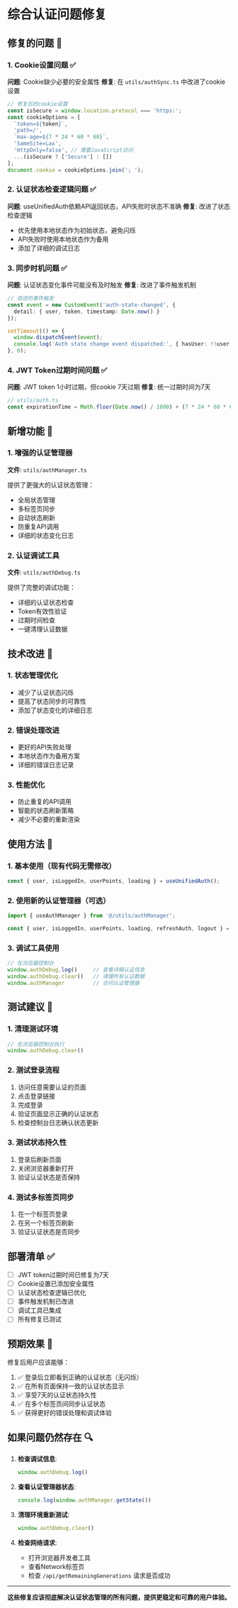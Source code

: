 # 综合认证问题修复

## 修复的问题 🎯

### 1. Cookie设置问题 ✅
**问题**: Cookie缺少必要的安全属性
**修复**: 在 `utils/authSync.ts` 中改进了cookie设置

```typescript
// 修复后的cookie设置
const isSecure = window.location.protocol === 'https:';
const cookieOptions = [
  `token=${token}`,
  'path=/',
  `max-age=${7 * 24 * 60 * 60}`,
  'SameSite=Lax',
  'HttpOnly=false', // 需要JavaScript访问
  ...(isSecure ? ['Secure'] : [])
];
document.cookie = cookieOptions.join('; ');
```

### 2. 认证状态检查逻辑问题 ✅
**问题**: useUnifiedAuth依赖API返回状态，API失败时状态不准确
**修复**: 改进了状态检查逻辑

- 优先使用本地状态作为初始状态，避免闪烁
- API失败时使用本地状态作为备用
- 添加了详细的调试日志

### 3. 同步时机问题 ✅
**问题**: 认证状态变化事件可能没有及时触发
**修复**: 改进了事件触发机制

```typescript
// 改进的事件触发
const event = new CustomEvent('auth-state-changed', {
  detail: { user, token, timestamp: Date.now() }
});

setTimeout(() => {
  window.dispatchEvent(event);
  console.log('Auth state change event dispatched:', { hasUser: !!user, hasToken: !!token });
}, 0);
```

### 4. JWT Token过期时间问题 ✅
**问题**: JWT token 1小时过期，但cookie 7天过期
**修复**: 统一过期时间为7天

```typescript
// utils/auth.ts
const expirationTime = Math.floor(Date.now() / 1000) + (7 * 24 * 60 * 60); // 7 days
```

## 新增功能 🚀

### 1. 增强的认证管理器
**文件**: `utils/authManager.ts`

提供了更强大的认证状态管理：
- 全局状态管理
- 多标签页同步
- 自动状态刷新
- 防重复API调用
- 详细的状态变化日志

### 2. 认证调试工具
**文件**: `utils/authDebug.ts`

提供了完整的调试功能：
- 详细的认证状态检查
- Token有效性验证
- 过期时间检查
- 一键清理认证数据

## 技术改进 🔧

### 1. 状态管理优化
- 减少了认证状态闪烁
- 提高了状态同步的可靠性
- 添加了状态变化的详细日志

### 2. 错误处理改进
- 更好的API失败处理
- 本地状态作为备用方案
- 详细的错误日志记录

### 3. 性能优化
- 防止重复的API调用
- 智能的状态刷新策略
- 减少不必要的重新渲染

## 使用方法 📖

### 1. 基本使用（现有代码无需修改）
```typescript
const { user, isLoggedIn, userPoints, loading } = useUnifiedAuth();
```

### 2. 使用新的认证管理器（可选）
```typescript
import { useAuthManager } from '@/utils/authManager';

const { user, isLoggedIn, userPoints, loading, refreshAuth, logout } = useAuthManager();
```

### 3. 调试工具使用
```javascript
// 在浏览器控制台
window.authDebug.log()     // 查看详细认证信息
window.authDebug.clear()   // 清理所有认证数据
window.authManager         // 访问认证管理器
```

## 测试建议 🧪

### 1. 清理测试环境
```javascript
// 在浏览器控制台执行
window.authDebug.clear()
```

### 2. 测试登录流程
1. 访问任意需要认证的页面
2. 点击登录链接
3. 完成登录
4. 验证页面显示正确的认证状态
5. 检查控制台日志确认状态更新

### 3. 测试状态持久性
1. 登录后刷新页面
2. 关闭浏览器重新打开
3. 验证认证状态是否保持

### 4. 测试多标签页同步
1. 在一个标签页登录
2. 在另一个标签页刷新
3. 验证认证状态是否同步

## 部署清单 ✅

- [ ] JWT token过期时间已修复为7天
- [ ] Cookie设置已添加安全属性
- [ ] 认证状态检查逻辑已优化
- [ ] 事件触发机制已改进
- [ ] 调试工具已集成
- [ ] 所有修复已测试

## 预期效果 🎉

修复后用户应该能够：
1. ✅ 登录后立即看到正确的认证状态（无闪烁）
2. ✅ 在所有页面保持一致的认证状态显示
3. ✅ 享受7天的认证状态持久性
4. ✅ 在多个标签页间同步认证状态
5. ✅ 获得更好的错误处理和调试体验

## 如果问题仍然存在 🔍

1. **检查调试信息**:
   ```javascript
   window.authDebug.log()
   ```

2. **查看认证管理器状态**:
   ```javascript
   console.log(window.authManager.getState())
   ```

3. **清理环境重新测试**:
   ```javascript
   window.authDebug.clear()
   ```

4. **检查网络请求**:
   - 打开浏览器开发者工具
   - 查看Network标签页
   - 检查 `/api/getRemainingGenerations` 请求是否成功

---

**这些修复应该彻底解决认证状态管理的所有问题，提供更稳定和可靠的用户体验。**
